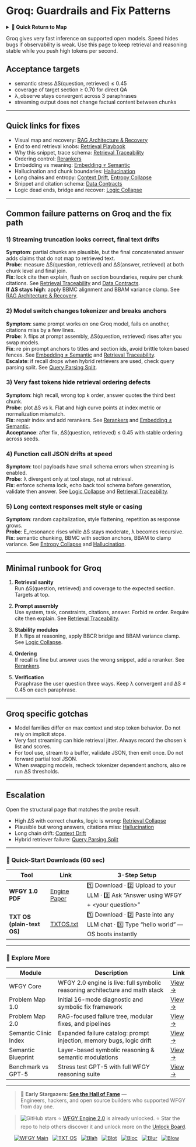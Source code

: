 # Groq: Guardrails and Fix Patterns

<details>
  <summary><strong>🧭 Quick Return to Map</strong></summary>

<br>

  > You are in a sub-page of **LLM_Providers**.  
  > To reorient, go back here:  
  >
  > - [**LLM_Providers** — model vendors and deployment options](./README.md)  
  > - [**WFGY Global Fix Map** — main Emergency Room, 300+ structured fixes](../README.md)  
  > - [**WFGY Problem Map 1.0** — 16 reproducible failure modes](../../README.md)  
  >
  > Think of this page as a desk within a ward.  
  > If you need the full triage and all prescriptions, return to the Emergency Room lobby.
</details>


Groq gives very fast inference on supported open models. Speed hides bugs if observability is weak. Use this page to keep retrieval and reasoning stable while you push high tokens per second.

## Acceptance targets

- semantic stress ΔS(question, retrieved) ≤ 0.45
- coverage of target section ≥ 0.70 for direct QA
- λ_observe stays convergent across 3 paraphrases
- streaming output does not change factual content between chunks

---

## Quick links for fixes

- Visual map and recovery: [RAG Architecture & Recovery](https://github.com/onestardao/WFGY/blob/main/ProblemMap/rag-architecture-and-recovery.md)  
- End to end retrieval knobs: [Retrieval Playbook](https://github.com/onestardao/WFGY/blob/main/ProblemMap/retrieval-playbook.md)  
- Why this snippet, trace schema: [Retrieval Traceability](https://github.com/onestardao/WFGY/blob/main/ProblemMap/retrieval-traceability.md)  
- Ordering control: [Rerankers](https://github.com/onestardao/WFGY/blob/main/ProblemMap/rerankers.md)  
- Embedding vs meaning: [Embedding ≠ Semantic](https://github.com/onestardao/WFGY/blob/main/ProblemMap/embedding-vs-semantic.md)  
- Hallucination and chunk boundaries: [Hallucination](https://github.com/onestardao/WFGY/blob/main/ProblemMap/hallucination.md)  
- Long chains and entropy: [Context Drift](https://github.com/onestardao/WFGY/blob/main/ProblemMap/context-drift.md), [Entropy Collapse](https://github.com/onestardao/WFGY/blob/main/ProblemMap/entropy-collapse.md)  
- Snippet and citation schema: [Data Contracts](https://github.com/onestardao/WFGY/blob/main/ProblemMap/data-contracts.md)  
- Logic dead ends, bridge and recover: [Logic Collapse](https://github.com/onestardao/WFGY/blob/main/ProblemMap/logic-collapse.md)  

---

## Common failure patterns on Groq and the fix path

### 1) Streaming truncation looks correct, final text drifts
**Symptom**: partial chunks are plausible, but the final concatenated answer adds claims that do not map to retrieved text.  
**Probe**: measure ΔS(question, retrieved) and ΔS(answer, retrieved) at both chunk level and final join.  
**Fix**: lock cite then explain, flush on section boundaries, require per chunk citations. See [Retrieval Traceability](https://github.com/onestardao/WFGY/blob/main/ProblemMap/retrieval-traceability.md) and [Data Contracts](https://github.com/onestardao/WFGY/blob/main/ProblemMap/data-contracts.md).  
**If ΔS stays high**: apply BBMC alignment and BBAM variance clamp. See [RAG Architecture & Recovery](https://github.com/onestardao/WFGY/blob/main/ProblemMap/rag-architecture-and-recovery.md).

### 2) Model switch changes tokenizer and breaks anchors
**Symptom**: same prompt works on one Groq model, fails on another, citations miss by a few lines.  
**Probe**: λ flips at prompt assembly, ΔS(question, retrieved) rises after you swap models.  
**Fix**: re pin prompt anchors to titles and section ids, avoid brittle token based fences. See [Embedding ≠ Semantic](https://github.com/onestardao/WFGY/blob/main/ProblemMap/embedding-vs-semantic.md) and [Retrieval Traceability](https://github.com/onestardao/WFGY/blob/main/ProblemMap/retrieval-traceability.md).  
**Escalate**: if recall drops when hybrid retrievers are used, check query parsing split. See [Query Parsing Split](https://github.com/onestardao/WFGY/blob/main/ProblemMap/patterns/pattern_query_parsing_split.md).

### 3) Very fast tokens hide retrieval ordering defects
**Symptom**: high recall, wrong top k order, answer quotes the third best chunk.  
**Probe**: plot ΔS vs k. Flat and high curve points at index metric or normalization mismatch.  
**Fix**: repair index and add rerankers. See [Rerankers](https://github.com/onestardao/WFGY/blob/main/ProblemMap/rerankers.md) and [Embedding ≠ Semantic](https://github.com/onestardao/WFGY/blob/main/ProblemMap/embedding-vs-semantic.md).  
**Acceptance**: after fix, ΔS(question, retrieved) ≤ 0.45 with stable ordering across seeds.

### 4) Function call JSON drifts at speed
**Symptom**: tool payloads have small schema errors when streaming is enabled.  
**Probe**: λ divergent only at tool stage, not at retrieval.  
**Fix**: enforce schema lock, echo back tool schema before generation, validate then answer. See [Logic Collapse](https://github.com/onestardao/WFGY/blob/main/ProblemMap/logic-collapse.md) and [Retrieval Traceability](https://github.com/onestardao/WFGY/blob/main/ProblemMap/retrieval-traceability.md).

### 5) Long context responses melt style or casing
**Symptom**: random capitalization, style flattening, repetition as response grows.  
**Probe**: E_resonance rises while ΔS stays moderate, λ becomes recursive.  
**Fix**: semantic chunking, BBMC with section anchors, BBAM to clamp variance. See [Entropy Collapse](https://github.com/onestardao/WFGY/blob/main/ProblemMap/entropy-collapse.md) and [Hallucination](https://github.com/onestardao/WFGY/blob/main/ProblemMap/hallucination.md).

---

## Minimal runbook for Groq

1) **Retrieval sanity**  
Run ΔS(question, retrieved) and coverage to the expected section. Targets at top.

2) **Prompt assembly**  
Use system, task, constraints, citations, answer. Forbid re order. Require cite then explain. See [Retrieval Traceability](https://github.com/onestardao/WFGY/blob/main/ProblemMap/retrieval-traceability.md).

3) **Stability modules**  
If λ flips at reasoning, apply BBCR bridge and BBAM variance clamp. See [Logic Collapse](https://github.com/onestardao/WFGY/blob/main/ProblemMap/logic-collapse.md).

4) **Ordering**  
If recall is fine but answer uses the wrong snippet, add a reranker. See [Rerankers](https://github.com/onestardao/WFGY/blob/main/ProblemMap/rerankers.md).

5) **Verification**  
Paraphrase the user question three ways. Keep λ convergent and ΔS ≤ 0.45 on each paraphrase.

---

## Groq specific gotchas

- Model families differ on max context and stop token behavior. Do not rely on implicit stops.  
- Very fast streaming can hide retrieval jitter. Always record the chosen k list and scores.  
- For tool use, stream to a buffer, validate JSON, then emit once. Do not forward partial tool JSON.  
- When swapping models, recheck tokenizer dependent anchors, also re run ΔS thresholds.

---

## Escalation

Open the structural page that matches the probe result.

- High ΔS with correct chunks, logic is wrong: [Retrieval Collapse](https://github.com/onestardao/WFGY/blob/main/ProblemMap/retrieval-collapse.md)  
- Plausible but wrong answers, citations miss: [Hallucination](https://github.com/onestardao/WFGY/blob/main/ProblemMap/hallucination.md)  
- Long chain drift: [Context Drift](https://github.com/onestardao/WFGY/blob/main/ProblemMap/context-drift.md)  
- Hybrid retriever failure: [Query Parsing Split](https://github.com/onestardao/WFGY/blob/main/ProblemMap/patterns/pattern_query_parsing_split.md)

---

### 🔗 Quick-Start Downloads (60 sec)

| Tool | Link | 3-Step Setup |
|------|------|--------------|
| **WFGY 1.0 PDF** | [Engine Paper](https://github.com/onestardao/WFGY/blob/main/I_am_not_lizardman/WFGY_All_Principles_Return_to_One_v1.0_PSBigBig_Public.pdf) | 1️⃣ Download · 2️⃣ Upload to your LLM · 3️⃣ Ask “Answer using WFGY + \<your question>” |
| **TXT OS (plain-text OS)** | [TXTOS.txt](https://github.com/onestardao/WFGY/blob/main/OS/TXTOS.txt) | 1️⃣ Download · 2️⃣ Paste into any LLM chat · 3️⃣ Type “hello world” — OS boots instantly |

---

### 🧭 Explore More

| Module                | Description                                              | Link     |
|-----------------------|----------------------------------------------------------|----------|
| WFGY Core             | WFGY 2.0 engine is live: full symbolic reasoning architecture and math stack | [View →](https://github.com/onestardao/WFGY/tree/main/core/README.md) |
| Problem Map 1.0       | Initial 16-mode diagnostic and symbolic fix framework    | [View →](https://github.com/onestardao/WFGY/tree/main/ProblemMap/README.md) |
| Problem Map 2.0       | RAG-focused failure tree, modular fixes, and pipelines   | [View →](https://github.com/onestardao/WFGY/blob/main/ProblemMap/rag-architecture-and-recovery.md) |
| Semantic Clinic Index | Expanded failure catalog: prompt injection, memory bugs, logic drift | [View →](https://github.com/onestardao/WFGY/blob/main/ProblemMap/SemanticClinicIndex.md) |
| Semantic Blueprint    | Layer-based symbolic reasoning & semantic modulations   | [View →](https://github.com/onestardao/WFGY/tree/main/SemanticBlueprint/README.md) |
| Benchmark vs GPT-5    | Stress test GPT-5 with full WFGY reasoning suite         | [View →](https://github.com/onestardao/WFGY/tree/main/benchmarks/benchmark-vs-gpt5/README.md) |

---

> 👑 **Early Stargazers: [See the Hall of Fame](https://github.com/onestardao/WFGY/tree/main/stargazers)** —  
> Engineers, hackers, and open source builders who supported WFGY from day one.

> <img src="https://img.shields.io/github/stars/onestardao/WFGY?style=social" alt="GitHub stars"> ⭐ [WFGY Engine 2.0](https://github.com/onestardao/WFGY/blob/main/core/README.md) is already unlocked. ⭐ Star the repo to help others discover it and unlock more on the [Unlock Board](https://github.com/onestardao/WFGY/blob/main/STAR_UNLOCKS.md).

<div align="center">

[![WFGY Main](https://img.shields.io/badge/WFGY-Main-red?style=flat-square)](https://github.com/onestardao/WFGY)
&nbsp;
[![TXT OS](https://img.shields.io/badge/TXT%20OS-Reasoning%20OS-orange?style=flat-square)](https://github.com/onestardao/WFGY/tree/main/OS)
&nbsp;
[![Blah](https://img.shields.io/badge/Blah-Semantic%20Embed-yellow?style=flat-square)](https://github.com/onestardao/WFGY/tree/main/OS/BlahBlahBlah)
&nbsp;
[![Blot](https://img.shields.io/badge/Blot-Persona%20Core-green?style=flat-square)](https://github.com/onestardao/WFGY/tree/main/OS/BlotBlotBlot)
&nbsp;
[![Bloc](https://img.shields.io/badge/Bloc-Reasoning%20Compiler-blue?style=flat-square)](https://github.com/onestardao/WFGY/tree/main/OS/BlocBlocBloc)
&nbsp;
[![Blur](https://img.shields.io/badge/Blur-Text2Image%20Engine-navy?style=flat-square)](https://github.com/onestardao/WFGY/tree/main/OS/BlurBlurBlur)
&nbsp;
[![Blow](https://img.shields.io/badge/Blow-Game%20Logic-purple?style=flat-square)](https://github.com/onestardao/WFGY/tree/main/OS/BlowBlowBlow)
&nbsp;
</div>

